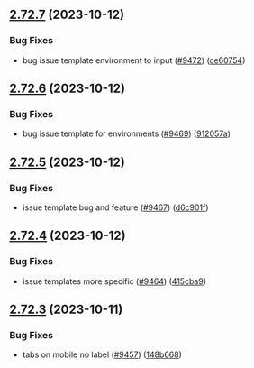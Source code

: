 ## [2.72.7](https://github.com/EddieHubCommunity/BioDrop/compare/v2.72.6...v2.72.7) (2023-10-12)


### Bug Fixes

* bug issue template environment to input ([#9472](https://github.com/EddieHubCommunity/BioDrop/issues/9472)) ([ce60754](https://github.com/EddieHubCommunity/BioDrop/commit/ce607545b4de2911a3a454cba084ac1999b89765))



## [2.72.6](https://github.com/EddieHubCommunity/BioDrop/compare/v2.72.5...v2.72.6) (2023-10-12)


### Bug Fixes

* bug issue template for environments ([#9469](https://github.com/EddieHubCommunity/BioDrop/issues/9469)) ([912057a](https://github.com/EddieHubCommunity/BioDrop/commit/912057a6cc27feeaae2c2c07713f3eec9129afed))



## [2.72.5](https://github.com/EddieHubCommunity/BioDrop/compare/v2.72.4...v2.72.5) (2023-10-12)


### Bug Fixes

* issue template bug and feature ([#9467](https://github.com/EddieHubCommunity/BioDrop/issues/9467)) ([d6c901f](https://github.com/EddieHubCommunity/BioDrop/commit/d6c901ff5199138670afaad0ded75cdc24d7b1ca))



## [2.72.4](https://github.com/EddieHubCommunity/BioDrop/compare/v2.72.3...v2.72.4) (2023-10-12)


### Bug Fixes

* issue templates more specific ([#9464](https://github.com/EddieHubCommunity/BioDrop/issues/9464)) ([415cba9](https://github.com/EddieHubCommunity/BioDrop/commit/415cba957336f7ef4e3fbf73e570f973799a45e1))



## [2.72.3](https://github.com/EddieHubCommunity/BioDrop/compare/v2.72.2...v2.72.3) (2023-10-11)


### Bug Fixes

* tabs on mobile no label ([#9457](https://github.com/EddieHubCommunity/BioDrop/issues/9457)) ([148b668](https://github.com/EddieHubCommunity/BioDrop/commit/148b66838203f05fac077e9013f08e399942c4d0))



